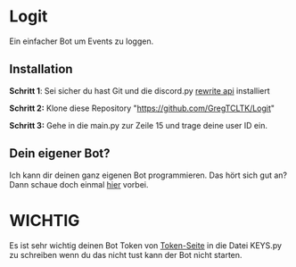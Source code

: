 # Logit
Ein einfacher Bot um Events zu loggen.

## Installation
**Schritt 1**: Sei sicher du hast Git und die discord.py [rewrite api](https://gist.github.com/BaseChip/e5d4583ad5392cd9638410c25d24547e) installiert

**Schritt 2:** Klone diese Repository "https://github.com/GregTCLTK/Logit"

**Schritt 3:** Gehe in die main.py zur Zeile 15 und trage deine user ID ein.
<br>

## Dein eigener Bot?
Ich kann dir deinen ganz eigenen Bot programmieren. Das hört sich gut an? Dann schaue doch einmal [hier](https://www.fiverr.com/basechip/create-your-discord-bot) vorbei.

# WICHTIG
Es ist sehr wichtig deinen Bot Token von [Token-Seite](https://discordapp.com/developers) in die Datei KEYS.py zu schreiben wenn du das nicht tust kann der Bot nicht starten.
